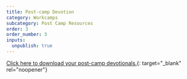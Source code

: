 ```yaml
---
title: Post-camp Devotion
category: Workcamps
subcategory: Post Camp Resources
order: 3
order_number: 3
inputs:
  unpublish: true
---
```

[Click here to download your post-camp devotionals.](https://groupcares-my.sharepoint.com/:f:/g/personal/admin_groupcares_org/EtaeXQkdvBdGuLCo8zBvN5UBCv2X-6or6coJtDlqumW6aA?e=BPTC4o){: target="_blank" rel="noopener"}​​​​​​